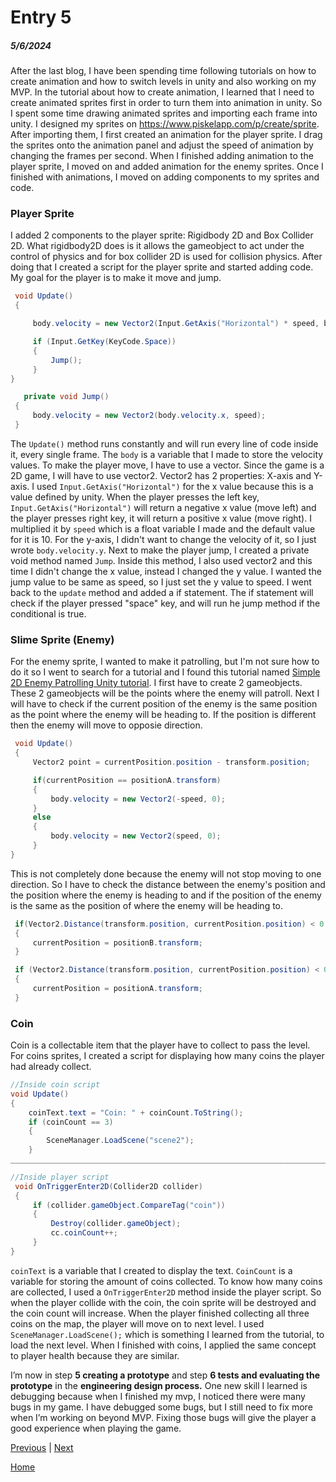 # Entry 5
##### 5/6/2024

After the last blog, I have been spending time following tutorials on how to create animation and how to switch levels in unity and also working on my MVP. In the tutorial about how to create animation, I learned that I need to create animated sprites first in order to turn them into animation in unity. So I spent some time drawing animated sprites and importing each frame into unity. I designed my sprites on https://www.piskelapp.com/p/create/sprite. After importing them, I first created an animation for the player sprite. I drag the sprites onto the animation panel and adjust the speed of animation by changing the frames per second. When I finished adding animation to the player sprite, I moved on and added animation for the enemy sprites. Once I finished with animations, I moved on adding components to my sprites and code.

### Player Sprite
I added 2 components to the player sprite: Rigidbody 2D and Box Collider 2D. What rigidbody2D does is it allows the gameobject to act under the control of physics and for box collider 2D is used for collision physics. After doing that I created a script for the player sprite and started adding code. My goal for the player is to make it move and jump. 
```C#
 void Update()
 {

     body.velocity = new Vector2(Input.GetAxis("Horizontal") * speed, body.velocity.y);

     if (Input.GetKey(KeyCode.Space))
     {
         Jump();
     }
}

   private void Jump()
 {
     body.velocity = new Vector2(body.velocity.x, speed);
 }

```

The `Update()` method runs constantly and will run every line of code inside it, every single frame. The `body` is a variable that I made to store the velocity values. To make the player move, I have to use a vector. Since the game is a 2D game, I will have to use vector2. Vector2 has 2 properties: X-axis and Y-axis. I used `Input.GetAxis("Horizontal")` for the x value because this is a value defined by unity. When the player presses the left key, `Input.GetAxis("Horizontal")` will return a negative x value (move left) and the player presses right key, it will return a positive x value (move right). I multiplied it by `speed` which is a float variable I made and the default value for it is 10. For the y-axis, I didn't want to change the velocity of it, so I just wrote `body.velocity.y`. Next to make the player jump, I created a 
private void method named `Jump`. Inside this method, I also used vector2 and this time I didn't change the x value, instead I changed the y value. I wanted the jump value to be same as speed, so I just set the y value to speed. I went back to the `update` method and added a if statement. The if statement will check if the player pressed "space" key, and will run he jump method if the conditional is true.

### Slime Sprite (Enemy)
For the enemy sprite, I wanted to make it patrolling, but I'm not sure how to do it so I went to search for a tutorial and I found this tutorial named [Simple 2D Enemy Patrolling Unity tutorial](https://youtu.be/RuvfOl8HhhM?si=GWXrgTk7Pkcn6HNB). I first have to create 2 gameobjects. These 2 gameobjects will be the points where the enemy will patroll. Next I will have to check if the current position of the enemy is the same position as the point where the enemy will be heading to. If the position is different then the enemy will move to opposie direction.
```C#
 void Update()
 {
     Vector2 point = currentPosition.position - transform.position;

     if(currentPosition == positionA.transform)
     {
         body.velocity = new Vector2(-speed, 0);
     }
     else
     {
         body.velocity = new Vector2(speed, 0);
     }
}
```
This is not completely done because the enemy will not stop moving to one direction. So I have to check the distance between the enemy's position and the position where the enemy is heading to and if the position of the enemy is the same as the position of where the enemy will be heading to.
```C#
 if(Vector2.Distance(transform.position, currentPosition.position) < 0.9f && currentPosition == positionA.transform)
 {
     currentPosition = positionB.transform;
 }

 if (Vector2.Distance(transform.position, currentPosition.position) < 0.9f && currentPosition == positionB.transform)
 {  
     currentPosition = positionA.transform;
 }

```

### Coin
Coin is a collectable item that the player have to collect to pass the level. For coins sprites, I created a script for displaying how many coins the player had already collect.
```C#
//Inside coin script
void Update()
{
    coinText.text = "Coin: " + coinCount.ToString();
    if (coinCount == 3)
    {
        SceneManager.LoadScene("scene2");
    }
____________________________________________________________________________

//Inside player script
 void OnTriggerEnter2D(Collider2D collider)
 {
     if (collider.gameObject.CompareTag("coin"))
     {
         Destroy(collider.gameObject);
         cc.coinCount++;
     }
}
```
`coinText` is a variable that I created to display the text. `CoinCount` is a variable for storing the amount of coins collected. To know how many coins are collected, I used a `OnTriggerEnter2D` method inside the player script. So when the player collide with the coin, the coin sprite will be destroyed and the coin count will increase. When the player finished collecting all three coins on the map, the player will move on to next level. I used `SceneManager.LoadScene();` which is something I learned from the tutorial, to load the next level. When I finished with coins, I applied the same concept to player health because they are similar.

I’m now in step **5 creating a prototype** and step **6 tests and evaluating the prototype** in the **engineering design process.** One new skill I learned is debugging because when I finished my mvp, I noticed there were many bugs in my game. I have debugged some bugs, but I still need to fix more when I’m working on beyond MVP. Fixing those bugs will give the player a good experience when playing the game.

[Previous](entry04.md) | [Next](entry06.md)

[Home](../README.md)
